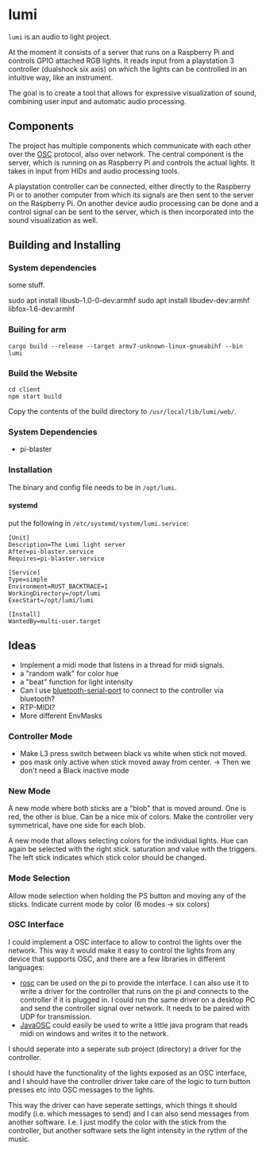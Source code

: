 # lumi

`lumi` is an audio to light project.

At the moment it consists of a server that runs on a Raspberry Pi and
controls GPIO attached RGB lights.  It reads input from a playstation
3 controller (dualshock six axis) on which the lights can be
controlled in an intuitive way, like an instrument.

The goal is to create a tool that allows for expressive visualization
of sound, combining user input and automatic audio processing.


## Components

The project has multiple components which communicate with each other
over the [OSC](http://opensoundcontrol.org/) protocol, also over
network.  The central component is the server, which is running on as
Raspberry Pi and controls the actual lights.  It takes in input from
HIDs and audio processing tools.

A playstation controller can be connected, either directly to the
Raspberry Pi or to another computer from which its signals are then
sent to the server on the Raspberry Pi.  On another device audio
processing can be done and a control signal can be sent to the server,
which is then incorporated into the sound visualization as well.


## Building and Installing

### System dependencies

some stuff.

sudo apt install libusb-1.0-0-dev:armhf
sudo apt install libudev-dev:armhf libfox-1.6-dev:armhf
  
### Builing for arm

    cargo build --release --target armv7-unknown-linux-gnueabihf --bin lumi
    
### Build the Website

    cd client
    npm start build
    
Copy the contents of the build directory to `/usr/local/lib/lumi/web/`.

    
### System Dependencies

- pi-blaster


### Installation

The binary and config file needs to be in `/opt/lumi`.

#### systemd

put the following in `/etc/systemd/system/lumi.service`:

    [Unit]
    Description=The Lumi light server
    After=pi-blaster.service
    Requires=pi-blaster.service
    
    [Service]
    Type=simple
    Environment=RUST_BACKTRACE=1
    WorkingDirectory=/opt/lumi
    ExecStart=/opt/lumi/lumi
    
    [Install]
    WantedBy=multi-user.target



## Ideas

- Implement a midi mode that listens in a thread for midi signals.
- a "random walk" for color hue
- a "beat" function for light intensity
- Can I use
  [bluetooth-serial-port](https://github.com/Dushistov/bluetooth-serial-port)
  to connect to the controller via bluetooth?
- RTP-MIDI?
- More different EnvMasks

### Controller Mode

- Make L3 press switch between black vs white when stick not moved.
- pos mask only active when stick moved away from center.
-> Then we don't need a Black inactive mode

### New Mode

A new mode where both sticks are a "blob" that is moved around.  One
is red, the other is blue.  Can be a nice mix of colors.  Make the
controller very symmetrical, have one side for each blob.

A new mode that allows selecting colors for the individual lights.
Hue can again be selected with the right stick.  saturation and value
with the triggers.  The left stick indicates which stick color should
be changed.

### Mode Selection

Allow mode selection when holding the PS button and moving any of the
sticks.  Indicate current mode by color (6 modes -> six colors)

### OSC Interface

I could implement a OSC interface to allow to control the lights over
the network.  This way it would make it easy to control the lights
from any device that supports OSC, and there are a few libraries in
different languages:
- [rosc](https://docs.rs/rosc/0.3.0/rosc/) can be used on the pi to
  provide the interface.  I can also use it to write a driver for the
  controller that runs on the pi and connects to the controller if it
  is plugged in.  I could run the same driver on a desktop PC and send
  the controller signal over network.  It needs to be paired with UDP
  for transmission.
- [JavaOSC](https://github.com/hoijui/JavaOSC) could easily be used to
  write a little java program that reads midi on windows and writes it
  to the network.

I should seperate into a seperate sub project (directory) a driver for
the controller.

I should have the functionality of the lights exposed as an OSC
interface, and I should have the controller driver take care of the
logic to turn button presses etc into OSC messages to the lights.

This way the driver can have seperate settings, which things it should
modify (i.e. which messages to send) and I can also send messages from
another software.  I.e. I just modify the color with the stick from
the controller, but another software sets the light intensity in the
rythm of the music.
